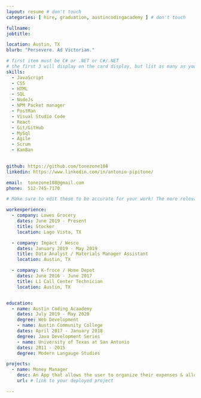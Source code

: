 ```yaml
---
layout: resume # don't touch
categories: [ hire, graduation, austincodingacademy ] # don't touch

fullname:
jobtitle:

location: Austin, TX
blurb: "Persevere. Ad Victoriam."

# first item must be C# or .NET or C#/.NET
# the first 3 will display on the card display, but list as many as you want, they will be visible on your hire page
skills:
  - JavaScript
  - CSS 
  - HTML
  - SQL
  - NodeJs
  - NPM Packet manager
  - PostMan
  - Visual Studio Code
  - React
  - Git/GitHub
  - MySql
  - Agile
  - Scrum
  - KanBan
  

github: https://github.com/tonezone108
linkedin: https://www.linkedin.com/in/antonio-pipitone/

email:  tonezone108@gmail.com 
phone:  512-745-7170

# Make sure to edit these to be accurate for your work! The more relevant the better if the role was technical, don't feel like you need to put every job you've had.

workexperience:
  - company: Lowes Grocery
    dates: June 2019 - Present
    title: Stocker
    location: Lago Vista, TX

  - company: Impact / Wesco
    dates: January 2019 - May 2019
    title: Data Analyst / Materials Manager Assistant
    location: Austin, TX

  - company: K-froce / Home Depot
    dates: June 2016 - June 2017
    title: L1 Call Center Technician
    location: Austin, TX


education:
  - name: Austin Coding Acaademy
    dates: July 2019 - May 2020
    degree: Web Development
    - name: Austin Community College
    dates: April 2017 - January 2018
    degree: Java Development Series
    - name: University of Texas at San Antonio
    dates: 2011 - 2015
    degree: Modern Langauge Studies

projects:
  - name: Money Manager
    desc: An App that allows the user to organize their expenses & allocations efficiently.
    url: # link to your deployed project

---
```

